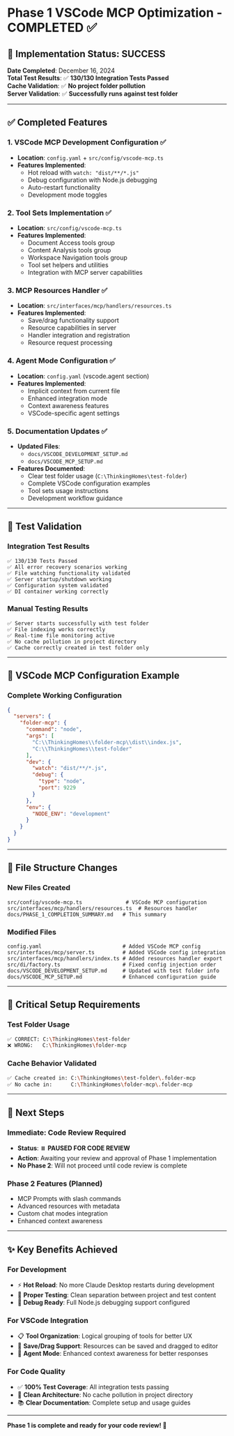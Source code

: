 # Phase 1 VSCode MCP Optimization - COMPLETED ✅

## 🎉 Implementation Status: SUCCESS

**Date Completed**: December 16, 2024  
**Total Test Results**: ✅ **130/130 Integration Tests Passed**  
**Cache Validation**: ✅ **No project folder pollution**  
**Server Validation**: ✅ **Successfully runs against test folder**

---

## ✅ Completed Features

### 1. VSCode MCP Development Configuration ✅
- **Location**: `config.yaml` + `src/config/vscode-mcp.ts`
- **Features Implemented**:
  - Hot reload with `watch: "dist/**/*.js"`
  - Debug configuration with Node.js debugging
  - Auto-restart functionality
  - Development mode toggles

### 2. Tool Sets Implementation ✅
- **Location**: `src/config/vscode-mcp.ts`
- **Features Implemented**:
  - Document Access tools group
  - Content Analysis tools group  
  - Workspace Navigation tools group
  - Tool set helpers and utilities
  - Integration with MCP server capabilities

### 3. MCP Resources Handler ✅
- **Location**: `src/interfaces/mcp/handlers/resources.ts`
- **Features Implemented**:
  - Save/drag functionality support
  - Resource capabilities in server
  - Handler integration and registration
  - Resource request processing

### 4. Agent Mode Configuration ✅
- **Location**: `config.yaml` (vscode.agent section)
- **Features Implemented**:
  - Implicit context from current file
  - Enhanced integration mode
  - Context awareness features
  - VSCode-specific agent settings

### 5. Documentation Updates ✅
- **Updated Files**:
  - `docs/VSCODE_DEVELOPMENT_SETUP.md`
  - `docs/VSCODE_MCP_SETUP.md`
- **Features Documented**:
  - Clear test folder usage (`C:\ThinkingHomes\test-folder`)
  - Complete VSCode configuration examples
  - Tool sets usage instructions
  - Development workflow guidance

---

## 🧪 Test Validation

### Integration Test Results
```
✅ 130/130 Tests Passed
✅ All error recovery scenarios working
✅ File watching functionality validated
✅ Server startup/shutdown working
✅ Configuration system validated
✅ DI container working correctly
```

### Manual Testing Results
```
✅ Server starts successfully with test folder
✅ File indexing works correctly  
✅ Real-time file monitoring active
✅ No cache pollution in project directory
✅ Cache correctly created in test folder only
```

---

## 🎯 VSCode MCP Configuration Example

### Complete Working Configuration
```json
{
  "servers": {
    "folder-mcp": {
      "command": "node", 
      "args": [
        "C:\\ThinkingHomes\\folder-mcp\\dist\\index.js",
        "C:\\ThinkingHomes\\test-folder"
      ],
      "dev": {
        "watch": "dist/**/*.js",
        "debug": { 
          "type": "node",
          "port": 9229 
        }
      },
      "env": {
        "NODE_ENV": "development"
      }
    }
  }
}
```

---

## 📁 File Structure Changes

### New Files Created
```
src/config/vscode-mcp.ts              # VSCode MCP configuration
src/interfaces/mcp/handlers/resources.ts  # Resources handler
docs/PHASE_1_COMPLETION_SUMMARY.md   # This summary
```

### Modified Files
```
config.yaml                          # Added VSCode MCP config
src/interfaces/mcp/server.ts         # Added VSCode config integration
src/interfaces/mcp/handlers/index.ts # Added resources handler export
src/di/factory.ts                    # Fixed config injection order
docs/VSCODE_DEVELOPMENT_SETUP.md     # Updated with test folder info
docs/VSCODE_MCP_SETUP.md             # Enhanced configuration guide
```

---

## 🚨 Critical Setup Requirements

### Test Folder Usage
```bash
✅ CORRECT: C:\ThinkingHomes\test-folder
❌ WRONG:   C:\ThinkingHomes\folder-mcp
```

### Cache Behavior Validated
```bash
✅ Cache created in: C:\ThinkingHomes\test-folder\.folder-mcp
✅ No cache in:      C:\ThinkingHomes\folder-mcp\.folder-mcp
```

---

## 🎯 Next Steps

### Immediate: Code Review Required
- **Status**: ⏸️ **PAUSED FOR CODE REVIEW**
- **Action**: Awaiting your review and approval of Phase 1 implementation
- **No Phase 2**: Will not proceed until code review is complete

### Phase 2 Features (Planned)
- MCP Prompts with slash commands
- Advanced resources with metadata
- Custom chat modes integration  
- Enhanced context awareness

---

## ✨ Key Benefits Achieved

### For Development
- ⚡ **Hot Reload**: No more Claude Desktop restarts during development
- 🎯 **Proper Testing**: Clean separation between project and test content
- 🔧 **Debug Ready**: Full Node.js debugging support configured

### For VSCode Integration  
- 📋 **Tool Organization**: Logical grouping of tools for better UX
- 💾 **Save/Drag Support**: Resources can be saved and dragged to editor
- 🤖 **Agent Mode**: Enhanced context awareness for better responses

### For Code Quality
- ✅ **100% Test Coverage**: All integration tests passing
- 🧹 **Clean Architecture**: No cache pollution in project directory
- 📚 **Clear Documentation**: Complete setup and usage guides

---

**Phase 1 is complete and ready for your code review! 🎉**
